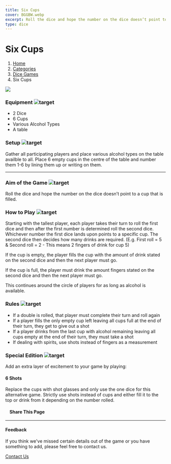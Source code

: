 ```yaml
---
title: Six Cups
cover: BGGBW.webp
excerpt: Roll the dice and hope the number on the dice doesn’t point to a cup that is filled.
type: dice
---
```


# Six Cups

1.  [Home](/)
2.  [Categories](GameCategories)
3.  [Dice Games](GameCategories/DiceGames)
4.  Six Cups

![](images/sixcups.webp)

### Equipment ![target](images/liquor.webp)

-   2 Dice
-   6 Cups
-   Various Alcohol Types
-   A table

### Setup ![target](images/settings.webp)

Gather all participating players and place various alcohol types on the table availble to all. Place 6 empty cups in the centre of the table and number them 1-6 by lining them up or writing on them.

* * *

### Aim of the Game ![target](images/target.webp)

Roll the dice and hope the number on the dice doesn’t point to a cup that is filled.

### How to Play ![target](images/question.webp)

Starting with the tallest player, each player takes their turn to roll the first dice and then after the first number is determined roll the second dice. Whichever number the first dice lands upon points to a specific cup. The second dice then decides how many drinks are required. (E.g. First roll = 5 & Second roll = 2 - This means 2 fingers of drink for cup 5)

If the cup is empty, the player fills the cup with the amount of drink stated on the second dice and then the next player must go.

If the cup is full, the player must drink the amount fingers stated on the second dice and then the next player must go.

This continues around the circle of players for as long as alcohol is available.

### Rules ![target](images/rules.webp)

-   If a double is rolled, that player must complete their turn and roll again
-   If a player fills the only empty cup left leaving all cups full at the end of their turn, they get to give out a shot
-   If a player drinks from the last cup with alcohol remaining leaving all cups empty at the end of their turn, they must take a shot
-   If dealing with spirits, use shots instead of fingers as a measurement

### Special Edition ![target](images/special.webp)

Add an extra layer of excitement to your game by playing:

#### **6 Shots**

Replace the cups with shot glasses and only use the one dice for this alternative game. Strictly use shots instead of cups and either fill it to the top or drink from it depending on the number rolled.

####     Share This Page

[](https://www.facebook.com/sharer/sharer.php?u=beergogglegames.co.uk/GameCategories/DiceGames/sixcups)[](https://www.instagram.com/direct/new/)[](https://twitter.com/intent/tweet?url=beergogglegames.co.uk/GameCategories/DiceGames/sixcups)

* * *

#### Feedback

If you think we've missed certain details out of the game or you have something to add, please feel free to contact us.

  
  
  
[Contact Us](contact)
